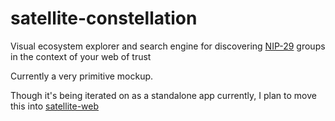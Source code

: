 # satellite-constellation

Visual ecosystem explorer and search engine for discovering [NIP-29](https://github.com/nostr-protocol/nips/blob/master/29.md) groups in the context of your web of trust

Currently a very primitive mockup.

Though it's being iterated on as a standalone app currently, I plan to move this into [satellite-web](https://github.com/lovvtide/satellite-web)
